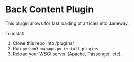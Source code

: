 # Back Content Plugin
This plugin allows for fast loading of articles into Janeway.

To install:

1. Clone this repo into /plugins/
2. Run `python3 manage.py install_plugins`
3. Reload your WSGI server (Apache, Passenger, etc).
